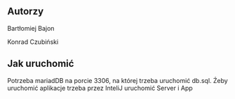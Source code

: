 ## Autorzy
Bartłomiej Bajon

Konrad Czubiński

## Jak uruchomić
Potrzeba mariadDB na porcie 3306, na której trzeba uruchomić db.sql.
Źeby uruchomić aplikacje trzeba przez InteliJ uruchomić Server i App 
